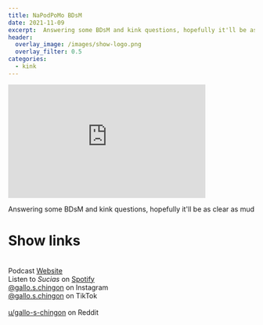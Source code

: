 ```yaml
---
title: NaPodPoMo BDsM
date: 2021-11-09
excerpt:  Answering some BDsM and kink questions, hopefully it'll be as clear as mud
header:
  overlay_image: /images/show-logo.png
  overlay_filter: 0.5
categories: 
  - kink
---
```

<iframe src='https://open.spotify.com/embed/episode/6rCFZwfQ1NT9FjwhJ4dvRg' width='80%' height='232' frameborder='0' allowtransparency='true' allow='encrypted-media'></iframe>

Answering some BDsM and kink questions, hopefully it'll be as clear as mud

# Show links

<br> Podcast [Website](https://sucias.xyz)  <a href='https://sucias.xyz'><i class='fas fa-link'></i></a>
<br> Listen to *Sucias* on [Spotify](https://open.spotify.com/show/3XjoipCU3QzeIaQAAQpBdW)  <a href='https://open.spotify.com/show/3XjoipCU3QzeIaQAAQpBdW'><i class='fab fa-spotify'></i></a>
<br> [@gallo.s.chingon](https://instagram.com/gallo.s.chingon) on Instagram  <a href='https://www.instagram.com/gallo.s.chingon'><i class='fa-brands fa-instagram-square'></i></a>
<br> [@gallo.s.chingon](https://www.tiktok.com/@gallo.s.chingon) on TikTok <a href='https://www.tiktok.com/@gallo.s.chingon'><i class='fa-brands fa-tiktok'></i><br>
<br> [u/gallo-s-chingon](https://reddit.com/u/gallo-s-chingon/submitted) on Reddit <a href='https://reddit.com/u/gallo-s-chingon/submitted'><i class='fab fa-reddit'></i></a>
